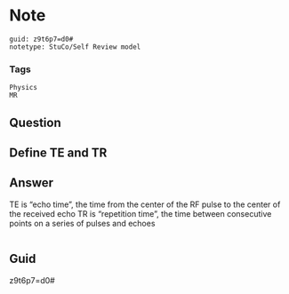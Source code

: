 # Note
```
guid: z9t6p7=d0#
notetype: StuCo/Self Review model
```

### Tags
```
Physics
MR
```

## Question
<h2>Define TE and TR</h2>

## Answer
<section>
<p>TE is “echo time”, the time from the center of the RF pulse to the center of the received echo
TR is “repetition time”, the time between consecutive points on a series of pulses and echoes </p>
<p><img alt="" src="B8B57FD8-BE15-456F-82C1-314C04A63D58.png"/></p>


</section>

## Guid
z9t6p7=d0#

